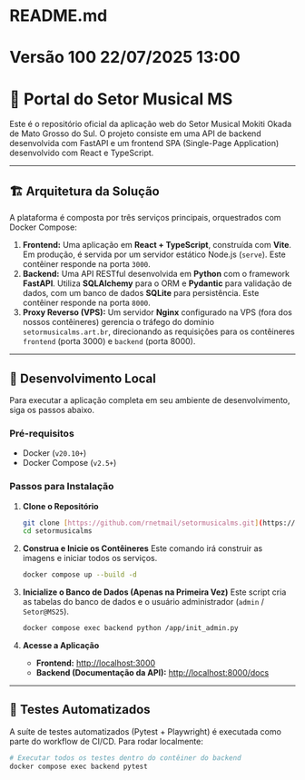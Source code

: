 # README.md
# Versão 100 22/07/2025 13:00

# 🎵 Portal do Setor Musical MS

Este é o repositório oficial da aplicação web do Setor Musical Mokiti Okada de Mato Grosso do Sul. O projeto consiste em uma API de backend desenvolvida com FastAPI e um frontend SPA (Single-Page Application) desenvolvido com React e TypeScript.

---

## 🏗️ Arquitetura da Solução

A plataforma é composta por três serviços principais, orquestrados com Docker Compose:

1.  **Frontend:** Uma aplicação em **React + TypeScript**, construída com **Vite**. Em produção, é servida por um servidor estático Node.js (`serve`). Este contêiner responde na porta `3000`.
2.  **Backend:** Uma API RESTful desenvolvida em **Python** com o framework **FastAPI**. Utiliza **SQLAlchemy** para o ORM e **Pydantic** para validação de dados, com um banco de dados **SQLite** para persistência. Este contêiner responde na porta `8000`.
3.  **Proxy Reverso (VPS):** Um servidor **Nginx** configurado na VPS (fora dos nossos contêineres) gerencia o tráfego do domínio `setormusicalms.art.br`, direcionando as requisições para os contêineres `frontend` (porta 3000) e `backend` (porta 8000).

---

## 🚀 Desenvolvimento Local

Para executar a aplicação completa em seu ambiente de desenvolvimento, siga os passos abaixo.

### Pré-requisitos
- Docker (`v20.10+`)
- Docker Compose (`v2.5+`)

### Passos para Instalação
1.  **Clone o Repositório**
    ```bash
    git clone [https://github.com/rnetmail/setormusicalms.git](https://github.com/rnetmail/setormusicalms.git)
    cd setormusicalms
    ```

2.  **Construa e Inicie os Contêineres**
    Este comando irá construir as imagens e iniciar todos os serviços.
    ```bash
    docker compose up --build -d
    ```

3.  **Inicialize o Banco de Dados (Apenas na Primeira Vez)**
    Este script cria as tabelas do banco de dados e o usuário administrador (`admin` / `Setor@MS25`).
    ```bash
    docker compose exec backend python /app/init_admin.py
    ```

4.  **Acesse a Aplicação**
    - **Frontend:** [http://localhost:3000](http://localhost:3000)
    - **Backend (Documentação da API):** [http://localhost:8000/docs](http://localhost:8000/docs)

---

## 🧪 Testes Automatizados

A suíte de testes automatizados (Pytest + Playwright) é executada como parte do workflow de CI/CD. Para rodar localmente:

```bash
# Executar todos os testes dentro do contêiner do backend
docker compose exec backend pytest
